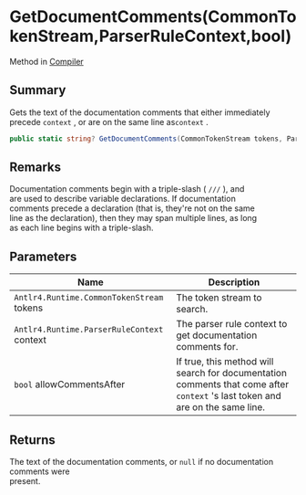 # GetDocumentComments(CommonTokenStream,ParserRuleContext,bool)

Method in [Compiler](yarn.compiler.compiler.md)

## Summary

Gets the text of the documentation comments that either immediately\
precede `context` , or are on the same line as`context` .

```csharp
public static string? GetDocumentComments(CommonTokenStream tokens, ParserRuleContext context, bool allowCommentsAfter = true)
```

## Remarks

Documentation comments begin with a triple-slash ( `///` ), and\
are used to describe variable declarations. If documentation\
comments precede a declaration (that is, they're not on the same\
line as the declaration), then they may span multiple lines, as long\
as each line begins with a triple-slash.

## Parameters

| Name                                       | Description                                                                                                                   |
| ------------------------------------------ | ----------------------------------------------------------------------------------------------------------------------------- |
| `Antlr4.Runtime.CommonTokenStream` tokens  | The token stream to search.                                                                                                   |
| `Antlr4.Runtime.ParserRuleContext` context | The parser rule context to get documentation comments for.                                                                    |
| `bool` allowCommentsAfter                  | If true, this method will search for documentation comments that come after `context` 's last token and are on the same line. |

## Returns

The text of the documentation comments, or `null` if no documentation comments were\
present.
